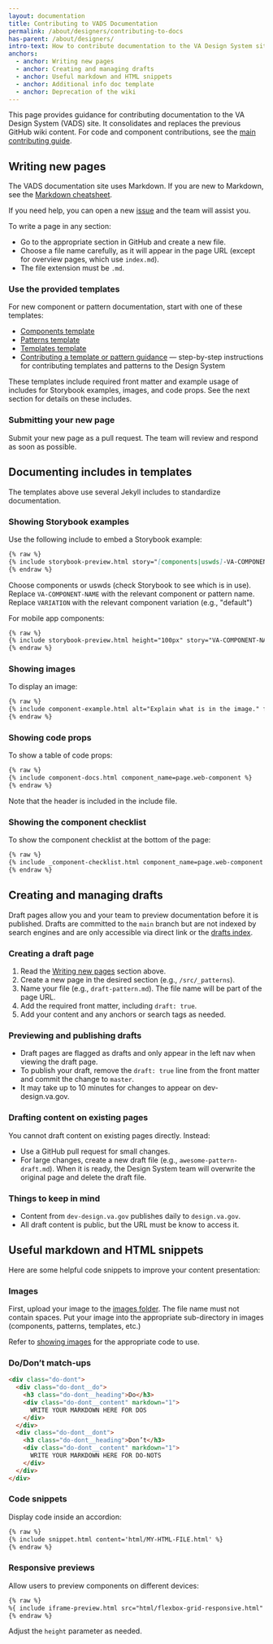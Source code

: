 ```yaml
---
layout: documentation
title: Contributing to VADS Documentation
permalink: /about/designers/contributing-to-docs
has-parent: /about/designers/
intro-text: How to contribute documentation to the VA Design System site, including templates, drafts, and content guidelines.
anchors:
  - anchor: Writing new pages
  - anchor: Creating and managing drafts
  - anchor: Useful markdown and HTML snippets
  - anchor: Additional info doc template
  - anchor: Deprecation of the wiki
---
```


This page provides guidance for contributing documentation to the VA Design System (VADS) site. It consolidates and replaces the previous GitHub wiki content. For code and component contributions, see the [main contributing guide](/about/developers/contributing).

## Writing new pages

The VADS documentation site uses Markdown. If you are new to Markdown, see the [Markdown cheatsheet](https://github.com/adam-p/markdown-here/wiki/Markdown-Cheatsheet).

If you need help, you can open a new [issue](https://github.com/department-of-veterans-affairs/vets-design-system-documentation/issues/new/choose) and the team will assist you.

To write a page in any section:

- Go to the appropriate section in GitHub and create a new file.
- Choose a file name carefully, as it will appear in the page URL (except for overview pages, which use `index.md`).
- The file extension must be `.md`.

### Use the provided templates

For new component or pattern documentation, start with one of these templates:

- [Components template](https://github.com/department-of-veterans-affairs/vets-design-system-documentation/blob/main/src/_components/template.md)
- [Patterns template](https://github.com/department-of-veterans-affairs/vets-design-system-documentation/blob/main/src/_patterns/template.md)
- [Templates template](https://github.com/department-of-veterans-affairs/vets-design-system-documentation/blob/main/src/_templates/template.md)
- [Contributing a template or pattern guidance](/about/designers/contributing-a-template-or-pattern) — step-by-step instructions for contributing templates and patterns to the Design System

These templates include required front matter and example usage of includes for Storybook examples, images, and code props. See the next section for details on these includes.

### Submitting your new page

Submit your new page as a pull request. The team will review and respond as soon as possible.

## Documenting includes in templates

The templates above use several Jekyll includes to standardize documentation.

### Showing Storybook examples

Use the following include to embed a Storybook example:

```markdown
{% raw %}
{% include storybook-preview.html story="[components|uswds]-VA-COMPONENT-NAME--VARIATION" link_text=page.web-component %}
{% endraw %}
```

Choose components or uswds (check Storybook to see which is in use). Replace `VA-COMPONENT-NAME` with the relevant component or pattern name. Replace `VARIATION` with the relevant component variation (e.g., "default")

For mobile app components:

```markdown
{% raw %}
{% include storybook-preview.html height="100px" story="VA-COMPONENT-NAME--VARIATION" link_text="va-mobile__VA-COMPONENT-NAME--VARIATION" is_mobile=true %}
{% endraw %}
```

### Showing images

To display an image:

```markdown
{% raw %}
{% include component-example.html alt="Explain what is in the image." file="/images/components/component-name/filename.png" caption="Describe what this example image is depicting." %}
{% endraw %}
```

### Showing code props

To show a table of code props:

```markdown
{% raw %}
{% include component-docs.html component_name=page.web-component %}
{% endraw %}
```

Note that the header is included in the include file.

### Showing the component checklist

To show the component checklist at the bottom of the page:

```markdown
{% raw %}
{% include _component-checklist.html component_name=page.web-component %}
{% endraw %}
```

## Creating and managing drafts

Draft pages allow you and your team to preview documentation before it is published. Drafts are committed to the `main` branch but are not indexed by search engines and are only accessible via direct link or the [drafts index](https://dev-design.va.gov/drafts).

### Creating a draft page

1. Read the [Writing new pages](#writing-new-pages) section above.
2. Create a new page in the desired section (e.g., `/src/_patterns`).
3. Name your file (e.g., `draft-pattern.md`). The file name will be part of the page URL.
4. Add the required front matter, including `draft: true`.
5. Add your content and any anchors or search tags as needed.

### Previewing and publishing drafts

- Draft pages are flagged as drafts and only appear in the left nav when viewing the draft page.
- To publish your draft, remove the `draft: true` line from the front matter and commit the change to `master`.
- It may take up to 10 minutes for changes to appear on dev-design.va.gov.

### Drafting content on existing pages

You cannot draft content on existing pages directly. Instead:

- Use a GitHub pull request for small changes.
- For large changes, create a new draft file (e.g., `awesome-pattern-draft.md`). When it is ready, the Design System team will overwrite the original page and delete the draft file.

### Things to keep in mind

- Content from `dev-design.va.gov` publishes daily to `design.va.gov`.
- All draft content is public, but the URL must be know to access it.

## Useful markdown and HTML snippets

Here are some helpful code snippets to improve your content presentation:

### Images

First, upload your image to the [images folder](https://github.com/department-of-veterans-affairs/vets-design-system-documentation/tree/master/src/images). The file name must not contain spaces. Put your image into the appropriate sub-directory in images (components, patterns, templates, etc.)

Refer to [showing images](#showing-images) for the appropriate code to use.

### Do/Don’t match-ups

```html
<div class="do-dont">
  <div class="do-dont__do">
    <h3 class="do-dont__heading">Do</h3>
    <div class="do-dont__content" markdown="1">
      WRITE YOUR MARKDOWN HERE FOR DOS
    </div>
  </div>
  <div class="do-dont__dont">
    <h3 class="do-dont__heading">Don’t</h3>
    <div class="do-dont__content" markdown="1">
      WRITE YOUR MARKDOWN HERE FOR DO-NOTS
    </div>
  </div>
</div>
```

### Code snippets

Display code inside an accordion:

```markdown
{% raw %}
{% include snippet.html content='html/MY-HTML-FILE.html' %}
{% endraw %}
```

### Responsive previews

Allow users to preview components on different devices:

```markdown
{% raw %}
%{ include iframe-preview.html src="html/flexbox-grid-responsive.html" title="Flexbox grid" height=400 %}
{% endraw %}
```

Adjust the `height` parameter as needed.